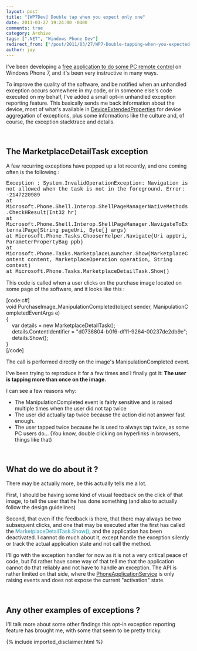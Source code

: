 ```yaml
---
layout: post
title: "[WP7Dev] Double tap when you expect only one"
date: 2011-03-27 19:24:00 -0400
comments: true
category: Archive
tags: [".NET", "Windows Phone Dev"]
redirect_from: ["/post/2011/03/27/WP7-Double-tapping-when-you-expected-only-one", "/post/2011/03/27/wp7-double-tapping-when-you-expected-only-one"]
author: jay
---
```

<!-- more -->
<p>I've been developing a <a href="http://jaylee.org/rc/wp7">free application to do some PC&nbsp;remote control</a> on Windows Phone 7, and it's been very instructive in many ways.</p>
<p>To improve the quality of the software, and be notified when an unhandled exception occurs somewhere in my code, or in someone else's code executed on my behalf, I've added a small opt-in unhandled exception reporting feature. This basically sends me back&nbsp;information about the device, most of what's available in <a href="http://msdn.microsoft.com/en-us/library/microsoft.phone.info.deviceextendedproperties(v=vs.92).aspx">DeviceExtendedProperties</a>&nbsp;for device aggregation of exceptions, plus some informations like the culture and, of course, the exception stacktrace and details.</p>
<p>&nbsp;</p>
<h2>The MarketplaceDetailTask exception</h2>
<p>A few recurring exceptions have popped up a lot&nbsp;recently, and one coming often is the following :</p>
<p><span style="font-family: courier new,courier;">Exception : System.InvalidOperationException: Navigation is not allowed when the task is not in the foreground. Error: -2147220989&nbsp; </span><br /><span style="font-family: courier new,courier;">at Microsoft.Phone.Shell.Interop.ShellPageManagerNativeMethods.CheckHResult(Int32 hr)&nbsp; </span><br /><span style="font-family: courier new,courier;">at Microsoft.Phone.Shell.Interop.ShellPageManager.NavigateToExternalPage(String pageUri, Byte[] args)&nbsp; </span><br /><span style="font-family: courier new,courier;">at Microsoft.Phone.Tasks.ChooserHelper.Navigate(Uri appUri, ParameterPropertyBag ppb)&nbsp; </span><br /><span style="font-family: courier new,courier;">at Microsoft.Phone.Tasks.MarketplaceLauncher.Show(MarketplaceContent content, MarketplaceOperation operation, String context)&nbsp; </span><br /><span style="font-family: courier new,courier;">at Microsoft.Phone.Tasks.MarketplaceDetailTask.Show()&nbsp;</span></p>
<p>This code is called when a user clicks on the purchase image located on some page of the software, and it looks like this :</p>
<p>[code:c#]<br />void&nbsp;PurchaseImage_ManipulationCompleted(object&nbsp;sender,&nbsp;ManipulationCompletedEventArgs&nbsp;e)<br />{<br />&nbsp;&nbsp;&nbsp; var&nbsp;details&nbsp;=&nbsp;new&nbsp;MarketplaceDetailTask();<br />&nbsp;&nbsp;&nbsp; details.ContentIdentifier&nbsp;=&nbsp;"d0736804-b0f6-df11-9264-00237de2db9e";<br />&nbsp;&nbsp;&nbsp; details.Show();<br /> }<br />[/code]</p>
<p>The call is performed directly on the image's ManipulationCompleted event.</p>
<p>I've been trying to reproduce it for a few times and I finally got it: <strong>The user is tapping more than once on the image.</strong></p>
<p>I can see a few reasons why:</p>
<ul>
<li>The ManipulationCompleted event is fairly sensitive and is raised multiple times when the user did not tap twice</li>
<li>The user did actually tap twice because the action did not answer fast enough.</li>
<li>The user tapped twice because he is used to always&nbsp;tap twice, as some PC users do... (You know, double clicking on hyperlinks in browsers, things like that)</li>
</ul>
<p>&nbsp;</p>
<h2>What do we do about it ?</h2>
<p>There may be actually more, be this actually tells me a lot.</p>
<p>First, I should be having some kind of visual&nbsp;feedback on the click of that image, to tell the user that he has done something (and also to actually follow the design guidelines)</p>
<p>Second,&nbsp;that even if the feedback is there, that there may always be two subsequent clicks, and one that may be executed after the first has called the <span style="color: #2b91af;">MarketplaceDetailTask.Show()</span>, and the application has been deactivated.&nbsp;I cannot do much about it, except handle the exception silently or track the actual application state and not call the method.</p>
<p>I'll go with the exception handler for now as it is not&nbsp;a very critical peace of code, but I'd rather have some way of that tell me that the application cannot do that reliably and not have to handle an exception. The API is rather limited on that side, where the <a href="http://msdn.microsoft.com/en-us/library/microsoft.phone.shell.phoneapplicationservice_members(v=VS.92).aspx">PhoneApplicationService</a> is only raising events and does not expose the current "activation" state.</p>
<p>&nbsp;</p>
<h2>Any other examples of exceptions ?</h2>
<p>I'll talk more about some other findings this opt-in exception reporting feature has brought me, with&nbsp;some that seem to be pretty tricky.&nbsp;</p>
{% include imported_disclaimer.html %}
